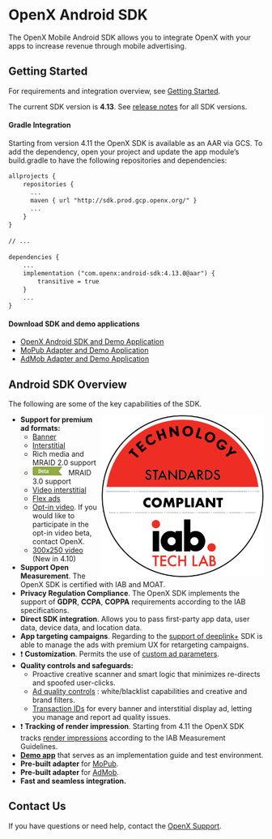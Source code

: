 OpenX Android SDK
========================

The OpenX Mobile Android SDK allows you to integrate OpenX with your apps to increase revenue through mobile advertising.

## Getting Started

For requirements and integration overview, see [Getting Started](android-sdk-info/android-sdk-getting-started.md).

The current SDK version is **4.13**.
See [release notes](android-sdk-info/rn-android-sdk-main.md) for all SDK versions.

#### Gradle Integration

Starting from version 4.11 the OpenX SDK is available as an AAR via GCS. To add the dependency, open your project and update the app module’s build.gradle to have the following repositories and dependencies:

```
allprojects {
    repositories {
      ...
      maven { url "http://sdk.prod.gcp.openx.org/" }
      ...
    }
}

// ...

dependencies {
    ...
    implementation ("com.openx:android-sdk:4.13.0@aar") {
        transitive = true
    }
    ...
}
```

#### Download SDK and demo applications

- [OpenX Android SDK and Demo Application](https://sdk.prod.gcp.openx.org/android/4.13.0/OpenX_Mobile_SDK_Android_4.13.0.zip)
- [MoPub Adapter and Demo Application](https://sdk.prod.gcp.openx.org/android/4.13.0/OpenX_Mobile_SDK_Android_MoPub_Adapter_Demo_4.13.0.zip)
- [AdMob Adapter and Demo Application](https://sdk.prod.gcp.openx.org/android/4.13.0/OpenX_Mobile_SDK_Android_AdMob_Adapter_Demo_4.13.0.zip)

## Android SDK Overview

The following are some of the key capabilities of the SDK.

<img src="android-sdk-info/res/IAB_Cert.png" alt="Pipeline Screenshot" height="320" width="320" align="right">

-   **Support for premium ad formats:**
    -   [Banner](android-sdk-info/android-sdk-banner-integration.md)
    -   [Interstitial](android-sdk-info/android-sdk-interstitial-integration.md)
    -   Rich media and MRAID 2.0 support
    -   <img src="android-sdk-info/res/Beta-banner.png"> MRAID 3.0 support
    -   [Video interstitial](android-sdk-info/android-sdk-video-interstitial-integration.md)
    -   [Flex ads](android-sdk-info/android-sdk-flex-ads.md)
    -   [Opt-in video](android-sdk-info/android-sdk-video-optin-integration.md). If you would like to participate in the opt-in video beta, contact OpenX.
    -   [300x250 video](android-sdk-info/android-sdk-video-ad-view-integration.md) (New in 4.10)
-   **Support Open Measurement**. The OpenX SDK is certified with IAB and MOAT.
-   **Privacy Regulation Compliance**. The OpenX SDK implements the support of **GDPR**, **CCPA**, **COPPA** requirements according to the IAB specifications.
-   **Direct SDK integration**. Allows you to pass first-party app data, user data, device data, and location data.
-   **App targeting campaigns**. Regarding to the [support of deeplink+](android-sdk-info/android-sdk-deeplinkplus.md) SDK is able to manage the ads with premium UX for retargeting campaigns.
-  ❗  **Customization**. Permits the use of [custom ad parameters](android-sdk-info/android-sdk-request-params.md).
-   **Quality controls and safeguards:**
    -   Proactive creative scanner and smart logic that minimizes re-directs and spoofed user-clicks.
    -   [Ad quality controls](https://docs.openx.com/Content/publishers/ad_quality.html) : white/blacklist capabilities and creative and brand filters.
    -   [Transaction IDs](android-sdk-info/android-sdk-controller-callbacks.md) for every banner and interstitial display ad, letting you manage and report ad quality issues.
-   ❗ **Tracking of render impression**. Starting from 4.11 the OpenX SDK tracks [render impressions](android-sdk-info/android-sdk-impression-tracking.md) according to the IAB Measurement Guidelines.
-   **[Demo app](android-sdk-info/android-sdk-demo-app-launch.md)** that serves as an implementation guide and test environment.
-   **Pre-built adapter** for [MoPub](android-sdk-info/android-sdk-mopub-adapter.md).
-   **Pre-built adapter** for [AdMob](android-sdk-info/android-sdk-admob-adapter.md).
-   **Fast and seamless integration.**

## Contact Us

If you have questions or need help, contact the [OpenX Support](https://docs.openx.com/Content/support.html).
